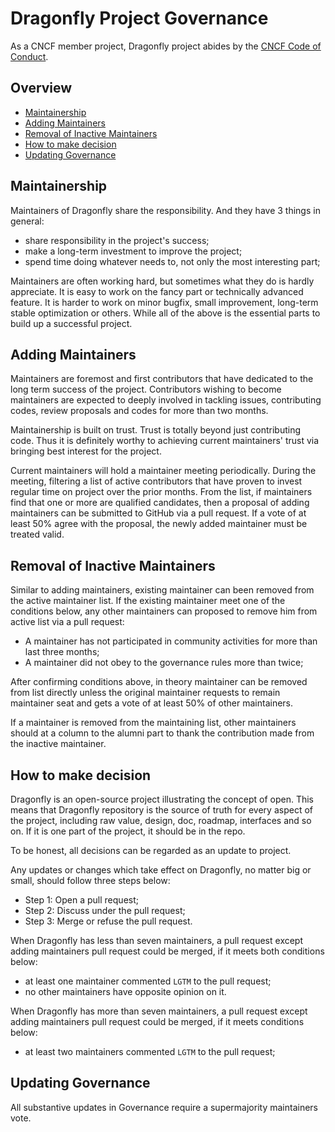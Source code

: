 # Dragonfly Project Governance

As a CNCF member project, Dragonfly project abides by the [CNCF Code of Conduct](https://github.com/cncf/foundation/blob/master/code-of-conduct.md).

## Overview

- [Maintainership](#Maintainership)
- [Adding Maintainers](#Adding-Maintainers)
- [Removal of Inactive Maintainers](#Removal-of-Inactive-Maintainers)
- [How to make decision](#How-to-make-decision)
- [Updating Governance](#Updating-Governance)

## Maintainership

Maintainers of Dragonfly share the responsibility. And they have 3 things in general:

- share responsibility in the project's success;
- make a long-term investment to improve the project;
- spend time doing whatever needs to, not only the most interesting part;

Maintainers are often working hard, but sometimes what they do is hardly appreciate.
It is easy to work on the fancy part or technically advanced feature. It is harder
to work on minor bugfix, small improvement, long-term stable optimization or
others. While all of the above is the essential parts to build up a successful project.

## Adding Maintainers

Maintainers are foremost and first contributors that have dedicated to the long
term success of the project. Contributors wishing to become maintainers are
expected to deeply involved in tackling issues, contributing codes, review
proposals and codes for more than two months.

Maintainership is built on trust. Trust is totally beyond just contributing
code. Thus it is definitely worthy to achieving current maintainers' trust via
bringing best interest for the project.

Current maintainers will hold a maintainer meeting periodically. During the
meeting, filtering a list of active contributors that have proven to invest
regular time on project over the prior months. From the list, if maintainers
find that one or more are qualified candidates, then a proposal of adding
maintainers can be submitted to GitHub via a pull request. If a vote of at
least 50% agree with the proposal, the newly added maintainer must be treated
valid.

## Removal of Inactive Maintainers

Similar to adding maintainers, existing maintainer can been removed from the
active maintainer list. If the existing maintainer meet one of the conditions
below, any other maintainers can proposed to remove him from active list via a
pull request:

- A maintainer has not participated in community activities for more than last
  three months;
- A maintainer did not obey to the governance rules more than twice;

After confirming conditions above, in theory maintainer can be removed from
list directly unless the original maintainer requests to remain maintainer seat
and gets a vote of at least 50% of other maintainers.

If a maintainer is removed from the maintaining list, other maintainers should
at a column to the alumni part to thank the contribution made from the inactive
maintainer.

## How to make decision

Dragonfly is an open-source project illustrating the concept of open. This
means that Dragonfly repository is the source of truth for every aspect of the
project, including raw value, design, doc, roadmap, interfaces and so on. If it
is one part of the project, it should be in the repo.

To be honest, all decisions can be regarded as an update to project.

Any updates or changes which take effect on Dragonfly, no matter big or small,
should follow three steps below:

- Step 1: Open a pull request;
- Step 2: Discuss under the pull request;
- Step 3: Merge or refuse the pull request.

When Dragonfly has less than seven maintainers, a pull request except adding
maintainers pull request could be merged, if it meets both conditions below:

- at least one maintainer commented `LGTM` to the pull request;
- no other maintainers have opposite opinion on it.

When Dragonfly has more than seven maintainers, a pull request except adding
maintainers pull request could be merged, if it meets conditions below:

- at least two maintainers commented `LGTM` to the pull request;

## Updating Governance

All substantive updates in Governance require a supermajority maintainers
vote.
